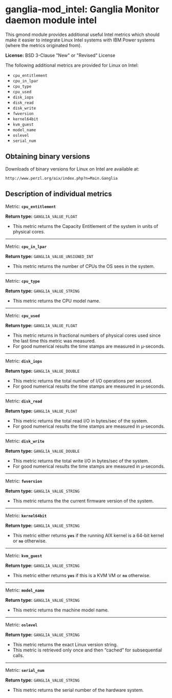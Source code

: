 # ganglia-mod_intel: Ganglia Monitor daemon module intel

This gmond module provides additional useful Intel metrics which should make it easier to integrate Linux Intel systems with IBM Power systems (where the metrics originated from).

**License:** BSD 3-Clause "New" or "Revised" License

The following additional metrics are provided for Linux on Intel:
* `cpu_entitlement`
* `cpu_in_lpar`
* `cpu_type`
* `cpu_used`
* `disk_iops`
* `disk_read`
* `disk_write`
* `fwversion`
* `kernel64bit`
* `kvm_guest`
* `model_name`
* `oslevel`
* `serial_num`

## Obtaining binary versions

Downloads of binary versions for Linux on Intel are available at:

    http://www.perzl.org/aix/index.php?n=Main.Ganglia

## Description of individual metrics

Metric:	**`cpu_entitlement`**

**Return type:** `GANGLIA_VALUE_FLOAT`

* This metric returns the Capacity Entitlement of the system in units of physical cores.

----

Metric:	**`cpu_in_lpar`**

**Return type:** `GANGLIA_VALUE_UNSIGNED_INT`

* This metric returns the number of CPUs the OS sees in the system.

----

Metric:	**`cpu_type`**

**Return type:** `GANGLIA_VALUE_STRING`

* This metric returns the CPU model name.

----

Metric:	**`cpu_used`**

**Return type:** `GANGLIA_VALUE_FLOAT`

* This metric returns in fractional numbers of physical cores used since the last time this metric was measured.
* For good numerical results the time stamps are measured in µ-seconds.

----

Metric:	**`disk_iops`**

**Return type:** `GANGLIA_VALUE_DOUBLE`

* This metric returns the total number of I/O operations per second.
* For good numerical results the time stamps are measured in µ-seconds.

----

Metric:	**`disk_read`**

**Return type:** `GANGLIA_VALUE_FLOAT`

* This metric returns the total read I/O in bytes/sec of the system.
* For good numerical results the time stamps are measured in µ-seconds.

----

Metric:	**`disk_write`**

**Return type:** `GANGLIA_VALUE_DOUBLE`

* This metric returns the total write I/O in bytes/sec of the system.
* For good numerical results the time stamps are measured in µ-seconds.

----

Metric:	**`fwversion`**

**Return type:** `GANGLIA_VALUE_STRING`

* This metric returns the the current firmware version of the system.

----

Metric:	**`kernel64bit`**

**Return type:** `GANGLIA_VALUE_STRING`

* This metric either returns **`yes`** if the running AIX kernel is a 64-bit kernel or **`no`** otherwise.

----

Metric:	**`kvm_guest`**

**Return type:** `GANGLIA_VALUE_STRING`

* This metric either returns **`yes`** if this is a KVM VM or **`no`** otherwise.

----

Metric:	**`model_name`**

**Return type:** `GANGLIA_VALUE_STRING`

* This metric returns the machine model name.

----

Metric:	**`oslevel`**

**Return type:** `GANGLIA_VALUE_STRING`

* This metric returns the exact Linux version string.
* This metric is retrieved only once and then “cached” for subsequential calls.

----

Metric:	**`serial_num`**

**Return type:** `GANGLIA_VALUE_STRING`

* This metric returns the serial number of the hardware system.
